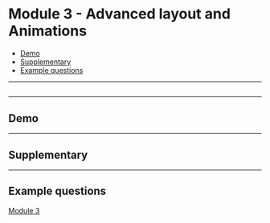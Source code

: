 # Module 3 - Advanced layout and Animations <!-- omit in toc -->

- [Demo](#Demo)
- [Supplementary](#Supplementary)
- [Example questions](#Example-questions)

---

##



---

## Demo

---

## Supplementary



---

## Example questions

[Module 3](./example-questions/3-example-questions.pdf)
